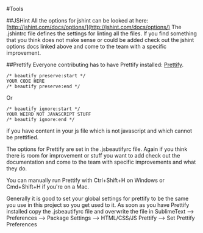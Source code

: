 #Tools

##JSHint
All the options for jshint can be looked at here:
[http://jshint.com/docs/options/](http://jshint.com/docs/options/)
The .jshintrc file defines the settings for linting all the files. 
If you find something that you think does not make sense or could be added 
check out the jshint options docs linked above and come to the team with a specific improvement.

##Prettify
Everyone contributing has to have Prettify installed: 
[Prettify](https://github.com/victorporof/Sublime-HTMLPrettify#using-your-own-jsbeautifyrc-options). 

```
/* beautify preserve:start */ 
YOUR CODE HERE
/* beautify preserve:end */
```

Or

```
/* beautify ignore:start */
YOUR WEIRD NOT JAVASCRIPT STUFF
/* beautify ignore:end */
```

if you have content in your js file which is not javascript and which cannot be prettified.

The options for Prettify are set in the .jsbeautifyrc file. Again if you think there is room for improvement or stuff you want to add check out the documentation and come to the team with specific improvements and what they do.

You can manually run Prettify with Ctrl+Shift+H on Windows or Cmd+Shift+H if you're on a Mac.

Generally it is good to set your global settings for prettify to be the same you use in this project so you get used to it. As soon as you have Prettify installed copy the .jsbeautifyrc file and overwrite the file in SublimeText --> Preferences --> Package Settings --> HTML/CSS/JS Prettify --> Set Prettify Preferences
